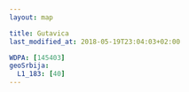 ```yaml
---
layout: map

title: Gutavica
last_modified_at: 2018-05-19T23:04:03+02:00

WDPA: [145403]
geoSrbija:
  L1_183: [40]
---
```

